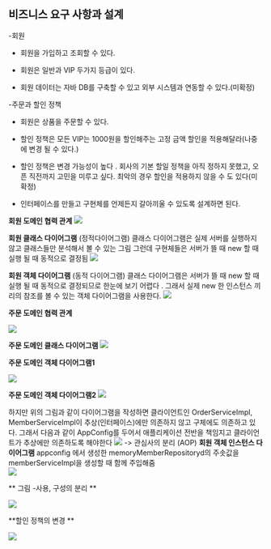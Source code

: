 ## 비즈니스 요구 사항과 설계
 -회원
  - 회원을 가입하고 조회할 수 있다.
  
  - 회원은 일반과 VIP 두가지 등급이 있다.
  
  - 회원 데이터는 자바 DB를 구축할 수 있고 외부 시스템과 연동할 수 있다.(미확정)
  
-주문과 할인 정책
  - 회원은 상품을 주문할 수 있다.
  
  - 할인 정책은 모든 VIP는 1000원을 할인해주는 고정 금액 할인을 적용해달라(나중에 변경 될 수 있다.)
  
  - 할인 정책은 변경 가능성이 높다 . 회사의 기본 할일 정책을 아직 정하지 못했고, 오픈 직전까지 고민을 미루고 싶다. 최악의 경우 할인을 적용하지 않을 수 도 있다(미확정)
  
  - 인터페이스를 만들고 구현체를 언제든지 갈아끼울 수 있도록 설계하면 된다. 
  
**회원 도메인 협력 관계**
![](https://images.velog.io/images/jinii/post/40ce598d-0998-4777-a96c-fcd8490647e7/%E1%84%89%E1%85%B3%E1%84%8F%E1%85%B3%E1%84%85%E1%85%B5%E1%86%AB%E1%84%89%E1%85%A3%E1%86%BA%202022-01-14%20%E1%84%8B%E1%85%A9%E1%84%92%E1%85%AE%202.52.29.png)

**회원 클래스 다이어그램** (정적다이어그램)
클래스 다이어그램은 실제 서버를 실행하지 않고 클래스들만 분석해서 볼 수 있는 그림 그런데 구현체들은 서버가 뜰 때 new 할 때 실행 될 때 동적으로 결정됨
![](https://images.velog.io/images/jinii/post/5f11203e-d1e3-46ec-b9e4-3bb251aa9fe6/%E1%84%89%E1%85%B3%E1%84%8F%E1%85%B3%E1%84%85%E1%85%B5%E1%86%AB%E1%84%89%E1%85%A3%E1%86%BA%202021-12-12%20%E1%84%8B%E1%85%A9%E1%84%92%E1%85%AE%209.07.51.png)

**회원 객체 다이어그램** (동적 다이어그램)
클래스 다이어그램은  서버가 뜰 때 new 할 때 실행 될 때 동적으로 결정되므로 한눈에 보기 어렵다 . 그래서 실제 new 한 인스턴스 끼리의 참조를 볼 수 있는 객체 다이어그램을 사용한다. 
![](https://images.velog.io/images/jinii/post/9455e8d1-d2fd-40dc-85fd-0ecd948e7521/%E1%84%89%E1%85%B3%E1%84%8F%E1%85%B3%E1%84%85%E1%85%B5%E1%86%AB%E1%84%89%E1%85%A3%E1%86%BA%202021-12-12%20%E1%84%8B%E1%85%A9%E1%84%92%E1%85%AE%209.14.54.png)

**주문 도메인 협력 관계**

![](https://images.velog.io/images/jinii/post/a33720a6-07a8-4a15-bf27-2c907cdb150c/%E1%84%89%E1%85%B3%E1%84%8F%E1%85%B3%E1%84%85%E1%85%B5%E1%86%AB%E1%84%89%E1%85%A3%E1%86%BA%202022-01-14%20%E1%84%8B%E1%85%A9%E1%84%92%E1%85%AE%203.56.18.png)

**주문 도메인 클래스 다이어그램**
![](https://images.velog.io/images/jinii/post/7742d215-a5a6-4526-b60e-5e3d3cb4dc89/%E1%84%89%E1%85%B3%E1%84%8F%E1%85%B3%E1%84%85%E1%85%B5%E1%86%AB%E1%84%89%E1%85%A3%E1%86%BA%202021-12-12%20%E1%84%8B%E1%85%A9%E1%84%92%E1%85%AE%209.13.10.png)

**주문 도메인 객체 다이어그램1**

![](https://images.velog.io/images/jinii/post/997e66ae-cb6a-49f1-af96-e07e66ae3583/%E1%84%89%E1%85%B3%E1%84%8F%E1%85%B3%E1%84%85%E1%85%B5%E1%86%AB%E1%84%89%E1%85%A3%E1%86%BA%202022-01-14%20%E1%84%8B%E1%85%A9%E1%84%92%E1%85%AE%204.03.53.png)

**주문 도메인 객체 다이어그램2**
![](https://images.velog.io/images/jinii/post/e6fe50d5-026b-492c-8945-873154e78d83/%E1%84%89%E1%85%B3%E1%84%8F%E1%85%B3%E1%84%85%E1%85%B5%E1%86%AB%E1%84%89%E1%85%A3%E1%86%BA%202021-12-12%20%E1%84%8B%E1%85%A9%E1%84%92%E1%85%AE%209.20.02.png) 

하지만 위의 그림과 같이 다이어그램을 작성하면 클라이언트인 OrderServiceImpl, MemberServiceImpl이 추상(인터페이스)에만 의존하지 않고 구체에도 의존하고 있다. 
그래서 다음과 같이 AppConfig를 두어서 애플리케이션 전반을 책임지고 클라이언트가 추상에만 의존하도록 해야한다 
![](https://images.velog.io/images/jinii/post/601753bb-e685-4519-a05c-6386b372eef3/%E1%84%89%E1%85%B3%E1%84%8F%E1%85%B3%E1%84%85%E1%85%B5%E1%86%AB%E1%84%89%E1%85%A3%E1%86%BA%202022-01-15%20%E1%84%8B%E1%85%A9%E1%84%92%E1%85%AE%205.10.36.png)
-> 관심사의 분리 (AOP)
**회원 객체 인스턴스 다이어그램**
appconfig 에서 생성한 memoryMemberRepositoryd의 주솟값을 memberServiceImpl을 생성할 때 함께 주입해줌  
![](https://images.velog.io/images/jinii/post/eeaa004c-a05e-48d0-98a2-852110c8f7d0/%E1%84%89%E1%85%B3%E1%84%8F%E1%85%B3%E1%84%85%E1%85%B5%E1%86%AB%E1%84%89%E1%85%A3%E1%86%BA%202022-01-15%20%E1%84%8B%E1%85%A9%E1%84%92%E1%85%AE%205.16.09.png)

** 그림 -사용, 구성의 분리 **

![](https://images.velog.io/images/jinii/post/e0438718-2f3f-4d5d-984d-5f4db3dae4af/%E1%84%89%E1%85%B3%E1%84%8F%E1%85%B3%E1%84%85%E1%85%B5%E1%86%AB%E1%84%89%E1%85%A3%E1%86%BA%202022-01-15%20%E1%84%8B%E1%85%A9%E1%84%92%E1%85%AE%205.30.38.png)

**할인 정책의 변경 **

![](https://images.velog.io/images/jinii/post/948898a7-f3c9-4f25-bcfb-8f51ce2e3ea1/%E1%84%89%E1%85%B3%E1%84%8F%E1%85%B3%E1%84%85%E1%85%B5%E1%86%AB%E1%84%89%E1%85%A3%E1%86%BA%202022-01-15%20%E1%84%8B%E1%85%A9%E1%84%92%E1%85%AE%205.36.02.png)
